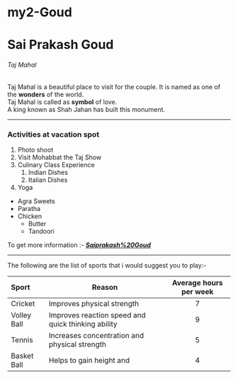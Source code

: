 # my2-Goud

# Sai Prakash Goud

###### Taj Mahal

Taj Mahal is a beautiful place to visit for the couple.
It is named as one of the **wonders** of the world.<br>
Taj Mahal is called as **symbol** of love.<br>
A king known as Shah Jahan has built this monument.

---

### Activities at vacation spot

1. Photo shoot
2. Visit Mohabbat the Taj Show
3. Culinary Class Experience
    1. Indian Dishes
    2. Italian Dishes
4. Yoga

* Agra Sweets
* Paratha
* Chicken
    * Butter
    * Tandoori

To get more information :- ***[Saiprakash%20Goud](MyStats.md)***

---

The following are the list of sports that i would suggest you to play:- 

|Sport|Reason|Average hours per week|
|:---|---|:---:|
|Cricket|Improves physical strength|7|
|Volley Ball|Improves reaction speed and quick thinking ability|9|
|Tennis|Increases concentration and physical strength|5|
|Basket Ball|Helps to gain height and|4|